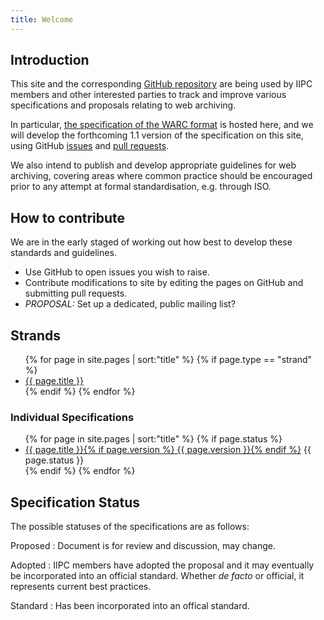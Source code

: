 ```yaml
---
title: Welcome
---
```


Introduction
------------

This site and the corresponding [GitHub repository](https://github.com/iipc/warc-specifications) are being used by IIPC members and other interested parties to track and improve various specifications and proposals relating to web archiving.

In particular, [the specification of the WARC format](./specifications/warc-format/) is hosted here, and we will develop the forthcoming 1.1 version of the specification on this site, using GitHub [issues](https://github.com/iipc/warc-specifications/issues) and [pull requests](https://github.com/iipc/warc-specifications/pulls).

We also intend to publish and develop appropriate guidelines for web archiving, covering areas where common practice should be encouraged prior to any attempt at formal standardisation, e.g. through ISO.

How to contribute
-----------------

We are in the early staged of working out how best to develop these standards and guidelines.

* Use GitHub to open issues you wish to raise.
* Contribute modifications to site by editing the pages on GitHub and submitting pull requests.
* *PROPOSAL:* Set up a dedicated, public mailing list?

Strands
-------

<ul>
{% for page in site.pages | sort:"title" %}
{% if page.type == "strand" %}
<li><a href="{{ site.baseurl }}{{ page.url }}">{{ page.title }}</a></li>
{% endif %}
{% endfor %}
</ul>

### Individual Specifications ###

<ul>
{% for page in site.pages | sort:"title" %}
{% if page.status %}
<li><a href="{{ site.baseurl }}{{ page.url }}">{{ page.title }}{% if page.version %} {{ page.version }}{% endif %}</a> <span class="badge spec-badge-status-{{ page.status }}">{{ page.status }}</span></li>
{% endif %}
{% endfor %}
</ul>

Specification Status
--------------------

The possible statuses of the specifications are as follows:

Proposed
: Document is for review and discussion, may change.

Adopted
: IIPC members have adopted the proposal and it may eventually be incorporated into an official standard. Whether *de facto* or official, it represents current best practices.

Standard
: Has been incorporated into an offical standard.

